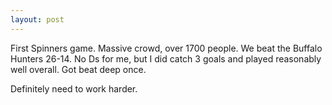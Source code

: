 ```yaml
---
layout: post
---
```


First Spinners game. Massive crowd, over 1700 people. We beat the Buffalo Hunters 26-14. No Ds for me, but I did catch 3 goals and played reasonably well overall. Got beat deep once.

Definitely need to work harder.
